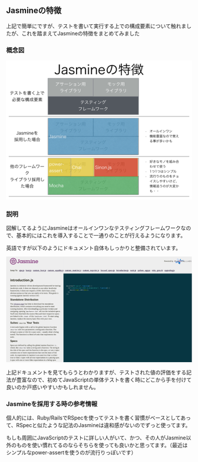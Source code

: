 ## Jasmineの特徴

上記で簡単にですが、テストを書いて実行する上での構成要素について触れましたが、これを踏まえてJasmineの特徴をまとめてみました

### 概念図

![stepupjavascripttestingframework 002](images/StepUpJavaScriptTestingFramework.002.png)

### 説明

図解してるようにJasmineはオールインワンなテスティングフレームワークなので、基本的にはこれを導入することで一通りのことが行えるようになります。

英語ですが以下のようにドキュメント自体もしっかりと整備されています。

![Jasmine公式ドキュメントのキャプチャ](images/introduction_jasmine.png)

上記ドキュメントを見てもらうとわかりますが、テストされた値の評価をする記法が豊富なので、初めてJavaScriptの単体テストを書く時にどこから手を付けて良いのか戸惑いやすいかもしれません。

### Jasmineを採用する時の参考情報

個人的には、Ruby/RailsでRSpecを使ってテストを書く習慣がベースとしてあって、RSpecと似たような記法のJasmineは違和感がないのでずっと使ってます。

もしも周囲にJavaScriptのテストに詳しい人がいて、かつ、その人がJasmine以外のものを使い慣れてるのならそちらを使っても良いかと思ってます。（最近はシンプルなpower-assertを使うのが流行りっぽいです）
